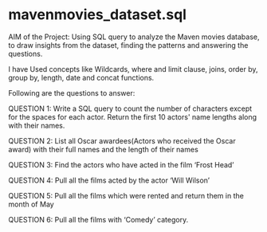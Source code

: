 # mavenmovies_dataset.sql
AIM of the Project: Using SQL query to analyze the Maven movies database, to draw insights from the dataset, finding the patterns and answering the questions.

I have Used concepts like Wildcards, where and limit clause, joins, order by, group by, length, date and concat functions.

Following are the questions to answer:

QUESTION 1: Write a SQL query to count the number of characters except for the spaces for each actor. Return the first 10 actors' name lengths along with their names.

QUESTION 2: List all Oscar awardees(Actors who received the Oscar award) with their full names and the length of their names

QUESTION 3: Find the actors who have acted in the film ‘Frost Head’

QUESTION 4: Pull all the films acted by the actor ‘Will Wilson’

QUESTION 5: Pull all the films which were rented and return them in the month of May

QUESTION 6: Pull all the films with ‘Comedy’ category.
